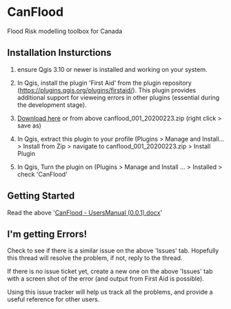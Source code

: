 # CanFlood
Flood Risk modelling toolbox for Canada


## Installation Insturctions 

1) ensure Qgis 3.10 or newer is installed and working on your system. 

2) In Qgis, install the plugin 'First Aid' from the plugin repository (https://plugins.qgis.org/plugins/firstaid/). This plugin provides additional support for vieweing errors in other plugins (essential during the development stage).

3) [Download here](https://github.com/IBIGroupCanWest/CanFlood/blob/master/canflood_001_20200223.zip) or from above canflood_001_20200223.zip (right click > save as) 

4) In Qgis, extract this plugin to your profile (Plugins > Manage and Install... > Install from Zip > navigate to canflood_001_20200223.zip > Install Plugin

5) In Qgis, Turn the plugin on (Plugins > Manage and Install ... > Installed > check 'CanFlood'

## Getting Started

Read the above '[CanFlood - UsersManual (0.0.1).docx](https://github.com/IBIGroupCanWest/CanFlood/blob/master/CanFlood%20-%20UsersManual%20(0.0.1).docx)'


## I'm getting Errors!
Check to see if there is a similar issue on the above 'Issues' tab.  Hopefully this thread will resolve the problem, if not, reply to the thread.

If there is no issue ticket yet, create a new one on the above 'Issues' tab with a screen shot of the error (and output from First Aid is possible). 

Using this issue tracker will help us track all the problems, and provide a useful reference for other users.
